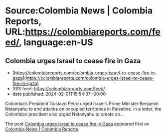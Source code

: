 # Source:Colombia News | Colombia Reports, URL:https://colombiareports.com/feed/, language:en-US

## Colombia urges Israel to cease fire in Gaza
 - [https://colombiareports.com/colombia-urges-israel-to-cease-fire-in-gaza](https://colombiareports.com/colombia-urges-israel-to-cease-fire-in-gaza)
 - RSS feed: https://colombiareports.com/feed/
 - date published: 2024-02-01T15:54:37+00:00

<p>Colombia&#8217;s President Gustavo Petro urged Israel&#8217;s Prime Minister Benjamin Netanyahu to end attacks on occupied territories in Palestine. In a letter, the Colombian president also urged Netanyahu to create an&#8230;</p>
<p>The post <a href="https://colombiareports.com/colombia-urges-israel-to-cease-fire-in-gaza/" rel="nofollow">Colombia urges Israel to cease fire in Gaza</a> appeared first on <a href="https://colombiareports.com" rel="nofollow">Colombia News | Colombia Reports</a>.</p>

